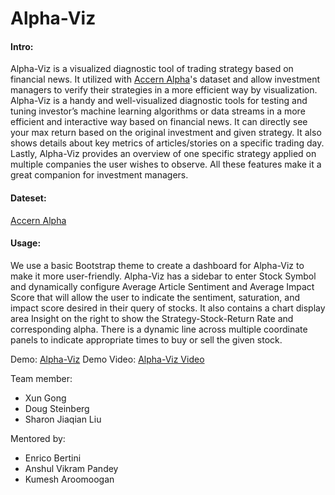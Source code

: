 Alpha-Viz
====

#### Intro:  

Alpha-Viz is a visualized diagnostic tool of trading strategy based on financial news. It utilized with [Accern Alpha](http://accern.com/)'s dataset and allow investment managers to verify their strategies in a more efficient way by visualization.
Alpha-Viz is a handy and well-visualized diagnostic tools for testing and tuning investor’s machine learning algorithms or data streams in a more efficient and interactive way based on financial news. It can directly see your max return based on the original investment and given strategy. It also shows details about key metrics of articles/stories on a specific trading day. Lastly, Alpha-Viz provides an overview of one specific strategy applied on multiple companies the user wishes to observe. All these features make it a great companion for investment managers.

#### Dateset:

[Accern Alpha](http://accern.com/)


#### Usage:  

We use a basic Bootstrap theme to create a dashboard for Alpha-Viz to make it more user-friendly. Alpha-Viz has a sidebar to enter Stock Symbol and dynamically configure Average Article Sentiment and Average Impact Score that will allow the user to indicate the sentiment, saturation, and impact score desired in their query of stocks. It also contains a chart display area Insight on the right to show the Strategy-Stock-Return Rate and corresponding alpha. There is a dynamic line across multiple coordinate panels to indicate appropriate times to buy or sell the given stock.

Demo: [Alpha-Viz](http://nyu-cs6313-projects.github.io/Alpha-Viz) 
Demo Video: [Alpha-Viz Video](https://vimeo.com/128126348)

Team member:  

   * Xun Gong  
   * Doug Steinberg  
   * Sharon Jiaqian Liu  

Mentored by:  

   * Enrico Bertini  
   * Anshul Vikram Pandey  
   * Kumesh Aroomoogan  
